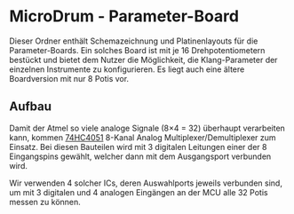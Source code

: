 # MicroDrum - Parameter-Board
Dieser Ordner enthält Schemazeichnung und Platinenlayouts für die Parameter-Boards. Ein solches Board ist mit je 16 Drehpotentiometern bestückt und bietet dem Nutzer die Möglichkeit, die Klang-Parameter der einzelnen Instrumente zu konfigurieren. Es liegt auch eine ältere Boardversion mit nur 8 Potis vor.

## Aufbau
Damit der Atmel so viele analoge Signale (8×4 = 32) überhaupt verarbeiten kann, kommen [74HC4051](http://www.datasheetcatalog.org/datasheet/philips/74HC4051.pdf) 8-Kanal Analog Multiplexer/Demultiplexer zum Einsatz. Bei diesen Bauteilen wird mit 3 digitalen Leitungen einer der 8 Eingangspins gewählt, welcher dann mit dem Ausgangsport verbunden wird.

Wir verwenden 4 solcher ICs, deren Auswahlports jeweils verbunden sind, um mit 3 digitalen und 4 analogen Eingängen an der MCU alle 32 Potis messen zu können.
